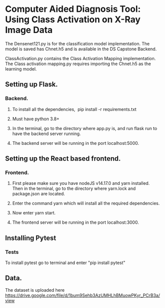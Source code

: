# Computer Aided Diagnosis Tool: Using Class Activation on X-Ray Image Data

The Densenet121.py is for the classification model implementation. The model is saved has Chnet.h5 and is available in the DS Capstone Backend.

ClassActivation.py contains the Class Activation Mapping implementation. The Class activation mapping.py requires importing the Chnet.h5 as the learning model.

## Setting up Flask.

### Backend.

1.	To install all the dependencies,  pip install -r requirements.txt

2.	Must have python 3.8+

3.	In the terminal, go to the directory where app.py is, and run flask run to have the backend server running.

4.	The backend server will be running in the port localhost:5000.



## Setting up the React based frontend.

### Frontend.

1. First please make sure you have nodeJS v14.17.0 and yarn installed. Then in the terminal, go to the directory where yarn.lock and package.json are located.

2. Enter the command yarn which will install all the required dependencies.

3. Now enter yarn start.

4. The frontend server will be running in the port localhost:3000.

## Installing Pytest

### Tests

To install pytest go to terminal and enter "pip install pytest"


## Data.

The dataset is uploaded here 
https://drive.google.com/file/d/1bum9Sehb3AzUMHLhBMuowPKyr_PCrB3a/view
